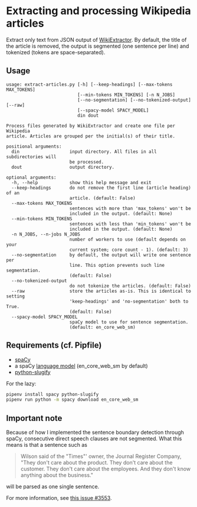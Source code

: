 # Extracting and processing Wikipedia articles
Extract only text from JSON output of [WikiExtractor](https://github.com/attardi/wikiextractor).
By default, the title of the article is removed, the output is segmented (one sentence per line) 
and tokenized (tokens are space-separated).

## Usage

```
usage: extract-articles.py [-h] [--keep-headings] [--max-tokens MAX_TOKENS]
                           [--min-tokens MIN_TOKENS] [-n N_JOBS]
                           [--no-segmentation] [--no-tokenized-output] [--raw]
                           [--spacy-model SPACY_MODEL]
                           din dout

Process files generated by WikiExtractor and create one file per Wikipedia
article. Articles are grouped per the initial(s) of their title.

positional arguments:
  din                   input directory. All files in all subdirectories will
                        be processed.
  dout                  output directory.

optional arguments:
  -h, --help            show this help message and exit
  --keep-headings       do not remove the first line (article heading) of an
                        article. (default: False)
  --max-tokens MAX_TOKENS
                        sentences with more than 'max_tokens' won't be
                        included in the output. (default: None)
  --min-tokens MIN_TOKENS
                        sentences with less than 'min_tokens' won't be
                        included in the output. (default: None)
  -n N_JOBS, --n-jobs N_JOBS
                        number of workers to use (default depends on your
                        current system; core count - 1). (default: 3)
  --no-segmentation     by default, the output will write one sentence per
                        line. This option prevents such line segmentation.
                        (default: False)
  --no-tokenized-output
                        do not tokenize the articles. (default: False)
  --raw                 store the articles as-is. This is identical to setting
                        'keep-headings' and 'no-segmentation' both to True.
                        (default: False)
  --spacy-model SPACY_MODEL
                        spaCy model to use for sentence segmentation.
                        (default: en_core_web_sm)
```

## Requirements (cf. Pipfile)
 - [spaCy](https://spacy.io/usage/)
 - a spaCy [language model](https://spacy.io/usage/models) (en_core_web_sm by default)
 - [python-slugify](https://github.com/un33k/python-slugify)
 
For the lazy:

```bash
pipenv install spacy python-slugify
pipenv run python -m spacy download en_core_web_sm
```

## Important note
Because of how I implemented the sentence boundary detection through spaCy, consecutive direct speech clauses are not segmented. 
What this means is that a sentence such as 

> Wilson said of the "Times"' owner, the Journal Register Company, "They don't care about the product. They don't care about the customer. They don't care about the employees. And they don't know anything about the business."

will be parsed as one single sentence.

For more information, see [this issue #3553](https://github.com/explosion/spaCy/issues/3553).
